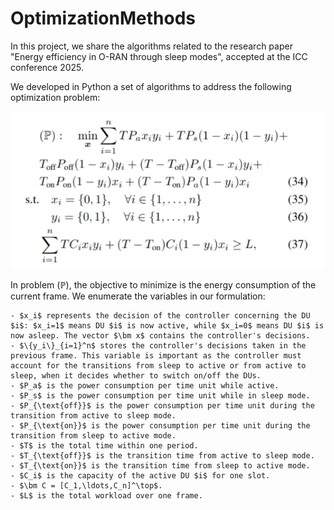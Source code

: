 # OptimizationMethods
In this project, we share the algorithms related to the research paper "Energy efficiency in O-RAN through sleep modes", accepted at the ICC conference 2025.


We developed in Python a set of algorithms to address the following optimization problem:

![Equation](problemOpti.png)

In problem $(\mathbb P)$, the objective to minimize is the energy consumption of the current frame.
We enumerate the variables in our formulation:

    - $x_i$ represents the decision of the controller concerning the DU $i$: $x_i=1$ means DU $i$ is now active, while $x_i=0$ means DU $i$ is now asleep. The vector $\bm x$ contains the controller's decisions.
    - $\{y_i\}_{i=1}^n$ stores the controller's decisions taken in the previous frame. This variable is important as the controller must account for the transitions from sleep to active or from active to sleep, when it decides whether to switch on/off the DUs.
    - $P_a$ is the power consumption per time unit while active.
    - $P_s$ is the power consumption per time unit while in sleep mode.
    - $P_{\text{off}}$ is the power consumption per time unit during the transition from active to sleep mode.
    - $P_{\text{on}}$ is the power consumption per time unit during the transition from sleep to active mode.
    - $T$ is the total time within one period.
    - $T_{\text{off}}$ is the transition time from active to sleep mode.
    - $T_{\text{on}}$ is the transition time from sleep to active mode.
    - $C_i$ is the capacity of the active DU $i$ for one slot.
    - $\bm C = [C_1,\ldots,C_n]^\top$.
    - $L$ is the total workload over one frame.
